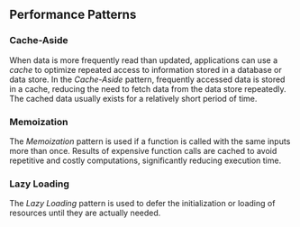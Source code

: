 ## Performance Patterns

### Cache-Aside

When data is more frequently read than updated, applications can use a *cache*
to optimize repeated access to information stored in a database or data store.
In the *Cache-Aside* pattern, frequently accessed data is stored in a cache, 
reducing the need to fetch data from the data store repeatedly.
The cached data usually exists for a relatively short period of time.

### Memoization

The *Memoization* pattern is used if a function is called with the same inputs more than once.
Results of expensive function calls are cached to avoid repetitive and costly computations, 
significantly reducing execution time.

### Lazy Loading

The *Lazy Loading* pattern is used to defer the initialization or loading of resources 
until they are actually needed.
